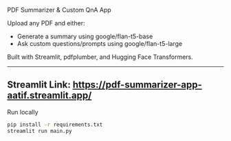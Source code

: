 PDF Summarizer & Custom QnA App

Upload any PDF and either:
- Generate a summary using google/flan-t5-base
- Ask custom questions/prompts using google/flan-t5-large

Built with Streamlit, pdfplumber, and Hugging Face Transformers.

---
Streamlit Link: https://pdf-summarizer-app-aatif.streamlit.app/
---
Run locally
```bash
pip install -r requirements.txt
streamlit run main.py
